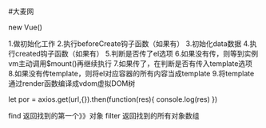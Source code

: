 #

#大麦网

new Vue()

1.做初始化工作
2.执行beforeCreate钩子函数（如果有）
3.初始化data数据
4.执行created钩子函数（如果有）
5.判断是否传了el选项
6.如果没有传，则等到实例vm主动调用$mount()再继续执行
7.如果传了，在判断是否有传入template选项
8.如果没有传template，则将el对应容器的所有内容当成template
9.将template通过render函数编译成vdom虚拟DOM树 


let por = axios.get(url,{}).then(function(res){
    console.log(res)
})

find 返回找到的第一个》》对象
filter 返回找到的所有对象数组